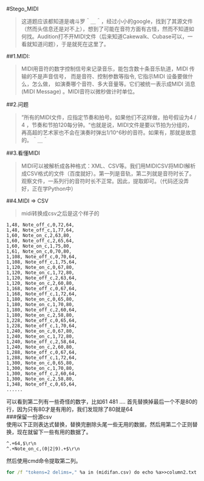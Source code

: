 #Stego_MIDI   
> 	这道题应该都知道是魂斗罗＾＿＾，经过小小的google，找到了其源文件（然而头信息还是对不上），想到了可能在音符方面有古怪，然而不知道如何找。Audition打不开MIDI文件（后来知道Cakewalk、Cubase可以，一看就知道问题），于是就死在这里了。  

##1.MIDI:
>	MIDI用音符的数字控制信号来记录音乐，能包含数十条音乐轨道，MIDI 传输的不是声音信号， 而是音符、控制参数等指令, 它指示MIDI 设备要做什么，怎么做， 如演奏哪个音符、多大音量等。它们被统一表示成MIDI 消息(MIDI Message) 。MIDI音符以微秒做计时单位。 

##2.问题
>	”所有的MIDI文件，应指定节奏和拍号。如果他们不这样做，拍号假设为4 / 4 ，节奏和节拍120每分钟。“也就是说，MIDI文件是要以节拍为分组的，再高超的艺术家也不会在演奏时弹出1/10^6秒的音符。如果有，那就是故意的。＾＿＾  

##3.看懂MIDI
>	MIDI可以被解析成各种格式：XML、CSV等。我们用MIDICSV将MIDI解析成CSV格式的文件（百度就好）。第一列是音轨，第二列就是音符时长了。观察文件，一系列行的音符时长不正常。因此，提取即可。（代码还没弄好，正在学Python中）  

##4.MIDI => CSV
> midi转换成csv之后是这个样子的  
```
1,48, Note_off_c,0,72,64,
1,48, Note_off_c,1,77,64,
1,60, Note_on_c,2,63,80,
1,60, Note_off_c,2,65,64,
1,60, Note_on_c,1,75,80,
1,61, Note_on_c,0,70,80,
1,108, Note_off_c,0,70,64,
1,108, Note_off_c,1,75,64,
1,120, Note_on_c,0,67,80,
1,120, Note_on_c,1,72,80,
1,120, Note_off_c,2,63,64,
1,120, Note_on_c,2,60,80,
1,168, Note_off_c,0,67,64,
1,168, Note_off_c,1,72,64,
1,180, Note_on_c,0,65,80,
1,180, Note_on_c,1,70,80,
1,180, Note_off_c,2,60,64,
1,180, Note_on_c,2,58,80,
1,228, Note_off_c,0,65,64,
1,228, Note_off_c,1,70,64,
1,240, Note_on_c,0,67,80,
1,240, Note_on_c,1,72,80,
1,240, Note_off_c,2,58,64,
1,240, Note_on_c,2,60,80,
1,288, Note_off_c,0,67,64,
1,288, Note_off_c,1,72,64,
1,300, Note_on_c,0,65,80,
1,300, Note_on_c,1,70,80,
1,300, Note_off_c,2,60,64,
1,300, Note_on_c,2,58,80,
1,348, Note_off_c,0,65,64,
......
```
可以看到第二列有一些奇怪的数字，比如61 481 ....
首先替换掉最后一个不是80的行，因为只有80才是有用的，我们发现除了80就是64  
###保留一份源csv  
使用以下正则表达式替换，替换完删除头尾一些无用的数据，然后用第二个正则替换，现在就留下一些有用的数据了。
```regex
^.+64,$\r\n
^.+Note_on_c,(0|2|9).+$\r\n
```
然后使用cmd命令提取第二列。
```cmd
for /f "tokens=2 delims=," %a in (midifan.csv) do echo %a>>column2.txt
```

